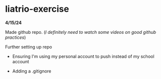 ﻿# liatrio-exercise

**4/15/24**

Made github repo. (_I definitely need to watch some videos on good github practices_)

Further setting up repo

- Ensuring I'm using my personal account to push instead of my school account

- Adding a .gitignore